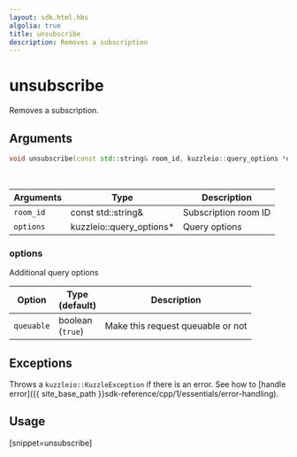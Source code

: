 ```yaml
---
layout: sdk.html.hbs
algolia: true
title: unsubscribe
description: Removes a subscription
---
```


# unsubscribe

Removes a subscription.

## Arguments

```cpp
void unsubscribe(const std::string& room_id, kuzzleio::query_options *options=nullptr)
```

<br/>

| Arguments    | Type    | Description |
|--------------|---------|-------------|
| `room_id` | const std::string& | Subscription room ID  |
| `options` | kuzzleio::query_options* | Query options |

### options

Additional query options

| Option     | Type<br/>(default)  | Description   |
| ---------- | ------- | --------------------------------- |
| `queuable` | boolean<br/>(`true`) | Make this request queuable or not |

## Exceptions

Throws a `kuzzleio::KuzzleException` if there is an error. See how to [handle error]({{ site_base_path }}sdk-reference/cpp/1/essentials/error-handling).

## Usage

[snippet=unsubscribe]
